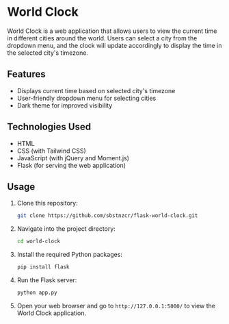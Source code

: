 # World Clock

World Clock is a web application that allows users to view the current time in different cities around the world. Users can select a city from the dropdown menu, and the clock will update accordingly to display the time in the selected city's timezone.

## Features

- Displays current time based on selected city's timezone
- User-friendly dropdown menu for selecting cities
- Dark theme for improved visibility

## Technologies Used

- HTML
- CSS (with Tailwind CSS)
- JavaScript (with jQuery and Moment.js)
- Flask (for serving the web application)

## Usage

1. Clone this repository:

   ```bash
   git clone https://github.com/sbstnzcr/flask-world-clock.git
   ```

2. Navigate into the project directory:

   ```bash
   cd world-clock
   ```

3. Install the required Python packages:

   ```bash
   pip install flask
   ```

4. Run the Flask server:

   ```bash
   python app.py
   ```

5. Open your web browser and go to `http://127.0.0.1:5000/` to view the World Clock application.